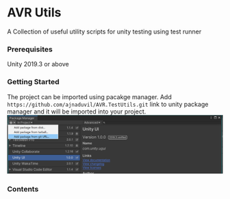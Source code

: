 # AVR Utils
A Collection of useful utility scripts for unity testing using test runner
### Prerequisites
Unity 2019.3 or above
### Getting Started
The project can be imported using pacakge manager. Add ```https://github.com/ajnaduvil/AVR.TestUtils.git``` link to unity package manager and it will be imported into your project.
![alt text](https://github.com/ajnaduvil/AVR.Utils/blob/master/Documentation/Images/Insert%20from%20package%20manager.png?raw=true)

### Contents
